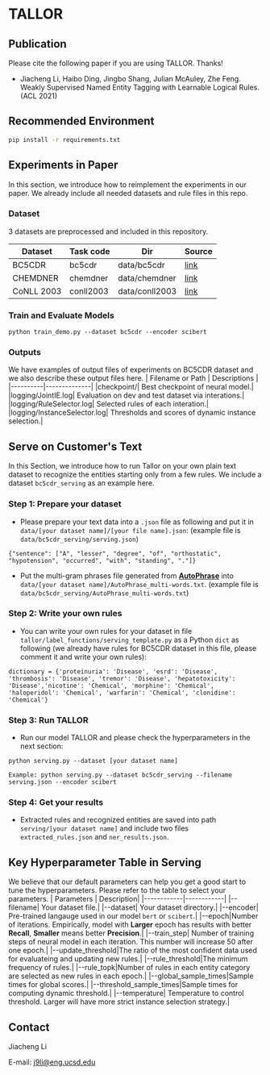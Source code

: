 # TALLOR

## Publication
Please cite the following paper if you are using TALLOR. Thanks!

* Jiacheng Li, Haibo Ding, Jingbo Shang, Julian McAuley, Zhe Feng. Weakly Supervised Named Entity Tagging with Learnable Logical Rules. (ACL 2021)

## Recommended Environment

```bash
pip install -r requirements.txt
```

## Experiments in Paper
In this section, we introduce how to reimplement the experiments in our paper. We already include all needed datasets and rule files in this repo.
### Dataset
3 datasets are preprocessed and included in this repository.

| Dataset             | Task code     | Dir                      | Source   |
|---------------------|---------------|--------------------------|----------|
| BC5CDR   | bc5cdr           | data/bc5cdr                 | [link](https://biocreative.bioinformatics.udel.edu/tasks/biocreative-v/track-3-cdr/)|
| CHEMDNER              | chemdner        | data/chemdner             | [link](https://biocreative.bioinformatics.udel.edu/resources/biocreative-iv/chemdner-corpus/)|
| CoNLL 2003              | conll2003         | data/conll2003               | [link](https://arxiv.org/pdf/cs/0306050v1.pdf)|


### Train and Evaluate Models
```
python train_demo.py --dataset bc5cdr --encoder scibert
```

### Outputs
We have examples of output files of experiments on BC5CDR dataset and we also describe these output files here.
| Filename or Path | Descriptions |
|----------|--------------|
|checkpoint/| Best checkpoint of neural model.|
|logging/JointIE.log| Evaluation on dev and test dataset via interations.|
|logging/RuleSelector.log| Selected rules of each interation.|
|logging/InstanceSelector.log| Thresholds and scores of dynamic instance selection.|

## Serve on Customer's Text
In this Section, we introduce how to run Tallor on your own plain text dataset to recognize the entities starting only from a few rules. We include a dataset ```bc5cdr_serving``` as an example here.

### Step 1: Prepare your dataset
* Please prepare your text data into a ```.json``` file as following and put it in ```data/[your dataset name]/[your file name].json```: (example file is ```data/bc5cdr_serving/serving.json```)
```
{"sentence": ["A", "lesser", "degree", "of", "orthostatic", "hypotension", "occurred", "with", "standing", "."]}
```
* Put the multi-gram phrases file generated from **[AutoPhrase](https://github.com/shangjingbo1226/AutoPhrase)** into ```data/[your dataset name]/AutoPhrase_multi-words.txt```.
(example file is ```data/bc5cdr_serving/AutoPhrase_multi-words.txt```)

### Step 2: Write your own rules
* You can write your own rules for your dataset in file ```tallor/label_functions/serving_template.py``` as a Python ```dict``` as following (we already have rules for BC5CDR dataset in this file, please comment it and write your own rules):
```
dictionary = {'proteinuria': 'Disease', 'esrd': 'Disease', 'thrombosis': 'Disease', 'tremor': 'Disease', 'hepatotoxicity': 'Disease','nicotine': 'Chemical', 'morphine': 'Chemical', 'haloperidol': 'Chemical', 'warfarin': 'Chemical', 'clonidine': 'Chemical'}
```
### Step 3: Run TALLOR
* Run our model TALLOR and please check the hyperparameters in the next section:
```
python serving.py --dataset [your dataset name]

Example: python serving.py --dataset bc5cdr_serving --filename serving.json --encoder scibert
```

### Step 4: Get your results
* Extracted rules and recognized entities are saved into path ```serving/[your dataset name]``` and include two files ```extracted_rules.json``` and ```ner_results.json```.

## Key Hyperparameter Table in Serving
We believe that our default parameters can help you get a good start to tune the hyperparameters. Please refer to the table to select your parameters.
| Parameters | Description|
|------------|------------|
|--filename| Your dataset file.|
|--dataset| Your dataset directory.|
|--encoder| Pre-trained langauge used in our model ```bert``` or ```scibert```.|
|--epoch|Number of iterations. Empirically, model with **Larger** epoch has results with better **Recall**, **Smaller** means better **Precision**.|
|--train_step| Number of training steps of neural model in each iteration. This number will increase 50 after one epoch.|
|--update_threshold|The ratio of the most confident data used for evaluateing and updating new rules.|
|--rule_threshold|The minimum frequency of rules.|
|--rule_topk|Number of rules in each entity category are selected as new rules in each epoch.|
|--global_sample_times|Sample times for global scores.|
|--threshold_sample_times|Sample times for computing dynamic threshold.|
|--temperature| Temperature to control threshold. Larger will have more strict instance selection strategy.|

## Contact
Jiacheng Li

E-mail: j9li@eng.ucsd.edu
